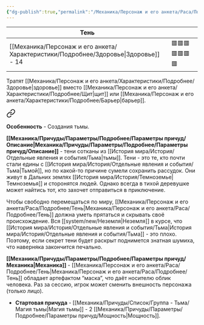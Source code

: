 ```yaml
---
{"dg-publish":true,"permalink":"/Механика/Персонаж и его анкета/Раса/Подробнее/Тень/","noteIcon":"","created":"2025-10-12T10:43:42.570+03:00","updated":"2025-09-24T17:25:16.995+03:00"}
---
```




| **Тень**          |                |
| ------------- | -------------- |
| [[Механика/Персонаж и его анкета/Характеристики/Подробнее/Здоровье\|Здоровье]] - 14 | 🟥🟥🟥🟥🟥🟥🟥 |
Тратят [[Механика/Персонаж и его анкета/Характеристики/Подробнее/Здоровье\|здоровье]] вместо [[Механика/Персонаж и его анкета/Характеристики/Подробнее/Щит\|щит]] или [[Механика/Персонаж и его анкета/Характеристики/Подробнее/Барьер\|барьер]]. 



<div class="transclusion internal-embed is-loaded"><a class="markdown-embed-link" href="/Механика/Персонаж и его анкета/Особенности расы/Создания Тьмы/" aria-label="Open link"><svg xmlns="http://www.w3.org/2000/svg" width="24" height="24" viewBox="0 0 24 24" fill="none" stroke="currentColor" stroke-width="2" stroke-linecap="round" stroke-linejoin="round" class="svg-icon lucide-link"><path d="M10 13a5 5 0 0 0 7.54.54l3-3a5 5 0 0 0-7.07-7.07l-1.72 1.71"></path><path d="M14 11a5 5 0 0 0-7.54-.54l-3 3a5 5 0 0 0 7.07 7.07l1.71-1.71"></path></svg></a><div class="markdown-embed">




**Особенность** - Создания тьмы.

**[[Механика/Причуды/Параметры/Подробнее/Параметры причуд/Описание\|Механика/Причуды/Параметры/Подробнее/Параметры причуд/Описание]]** - тени сотканы из [[История мира/История/Отдельные явления и события/Тьма\|тьмы]]. Тени - это те, кто почти стали едины с [[История мира/История/Отдельные явления и события/Тьма\|Тьмой]], но по какой-то причине сумели сохранить рассудок. Они живут в Дальних землях [[История мира/История/Темноземье\|Темноземья]] и сторонятся людей. Однако всегда в тихой деревушке может найтись тот, кто захочет отправиться в приключение. 

Чтобы свободно перемещаться по миру, [[Механика/Персонаж и его анкета/Раса/Подробнее/Тень\|Механика/Персонаж и его анкета/Раса/Подробнее/Тень]] должна уметь прятаться и скрывать своё происхождение. Вся [[system/new/Неземля\|Неземля]] в курсе, что [[История мира/История/Отдельные явления и события/Тьма\|История мира/История/Отдельные явления и события/Тьма]] - это плохо. Поэтому, если секрет тени будет раскрыт поднимется знатная шумиха, что наверняка закончится печально.

**[[Механика/Причуды/Параметры/Подробнее/Параметры причуд/Механика\|Механика]]** - [[Механика/Персонаж и его анкета/Раса/Подробнее/Тень\|Механика/Персонаж и его анкета/Раса/Подробнее/Тень]] обладает артефактом “маска”, что даёт носителю облик человека. Раз за сессию, игрок может сменить внешность персонажа (только лицо).

</div></div>



- **Стартовая причуда** - [[Механика/Причуды/Список/Группа - Тьма/Магия тьмы\|Магия тьмы]] - 2 [[Механика/Причуды/Параметры/Подробнее/Параметры причуд/Мощность\|Мощность]]. 